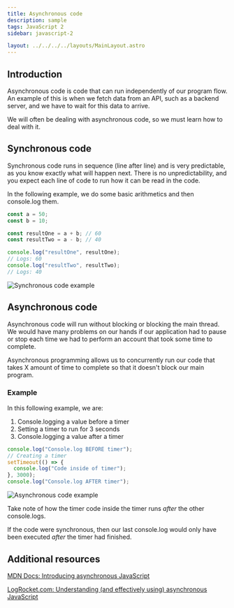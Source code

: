 ```yaml
---
title: Asynchronous code
description: sample
tags: JavaScript 2
sidebar: javascript-2

layout: ../../../../layouts/MainLayout.astro
---
```


## Introduction

Asynchronous code is code that can run independently of our program flow. An example of this is when we fetch data from an API, such as a backend server, and we have to wait for this data to arrive.

We will often be dealing with asynchronous code, so we must learn how to deal with it.

## Synchronous code

Synchronous code runs in sequence (line after line) and is very predictable, as you know exactly what will happen next. There is no unpredictability, and you expect each line of code to run how it can be read in the code.

In the following example, we do some basic arithmetics and then console.log them.

```js
const a = 50;
const b = 10;

const resultOne = a + b; // 60
const resultTwo = a - b; // 40

console.log("resultOne", resultOne);
// Logs: 60
console.log("resultTwo", resultTwo);
// Logs: 40
```

![Synchronous code example](../images/javascript-2/async/asynchronous-code-example.png)

## Asynchronous code

Asynchronous code will run without blocking or blocking the main thread. We would have many problems on our hands if our application had to pause or stop each time we had to perform an account that took some time to complete.

Asynchronous programming allows us to concurrently run our code that takes X amount of time to complete so that it doesn't block our main program.

### Example

In this following example, we are:

1. Console.logging a value before a timer
2. Setting a timer to run for 3 seconds
3. Console.logging a value after a timer

```js
console.log("Console.log BEFORE timer");
// Creating a timer
setTimeout(() => {
  console.log("Code inside of timer");
}, 3000);
console.log("Console.log AFTER timer");
```

![Asynchronous code example](../images/javascript-2/async/asynchronous-code-example.png)

Take note of how the timer code inside the timer runs _after_ the other console.logs.

If the code were synchronous, then our last console.log would only have been executed _after_ the timer had finished.

## Additional resources

[MDN Docs: Introducing asynchronous JavaScript](https://developer.mozilla.org/en-US/docs/Learn/JavaScript/Asynchronous/Introducing)

[LogRocket.com: Understanding (and effectively using) asynchronous JavaScript](https://blog.logrocket.com/understanding-asynchronous-javascript/)
